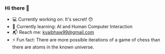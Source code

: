 ### Hi there 👋

- 💻 Currently working on: It's secret! 😯 <br>
- 📔 Currently learning: AI and Human Computer Interaction <br>
- 📬 Reach me: kvaibhaw99@gmail.com <br>
- ⚡ Fun fact: There are more possible iterations of a game of chess than there are atoms in the known universe.

<!--
**krvaibhaw/krvaibhaw** is a ✨ _special_ ✨ repository because its `README.md` (this file) appears on your GitHub profile.

Here are some ideas to get you started:

💻 Currently working on: It's secret! 😯
📔 Currently learning: AI and Human Computer Interaction
📬 Reach me: @kr_vaibhaw


- 🌱 I’m currently learning ...
- 👯 I’m looking to collaborate on ...
- 🤔 I’m looking for help with ...
- 💬 Ask me about ...
- 📫 How to reach me: ...
- 😄 Pronouns: ...
- ⚡ Fun fact: ...
-->
